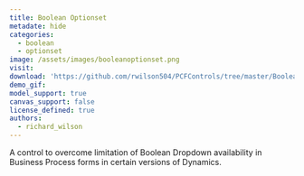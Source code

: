 ```yaml
---
title: Boolean Optionset
metadate: hide
categories:
  - boolean
  - optionset
image: /assets/images/booleanoptionset.png
visit: 
download: 'https://github.com/rwilson504/PCFControls/tree/master/BooleanOptionset'
demo_gif: 
model_support: true
canvas_support: false
license_defined: true
authors:
  - richard_wilson
---
```


A control to overcome limitation of Boolean Dropdown availability in Business Process forms in certain versions of Dynamics.
